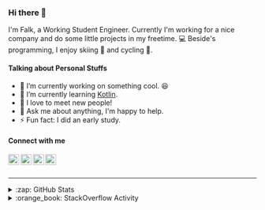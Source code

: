 ### Hi there 👋

I'm Falk, a Working Student Engineer. Currently I'm working for a nice company and do some little projects in my freetime. :computer: Beside's programming, I enjoy skiing :ski: and cycling :bicyclist:.

#### Talking about Personal Stuffs

- 🔭 I’m currently working on something cool. :laughing:
- 🌱 I’m currently learning [Kotlin][kotlin].
- 👯 I love to meet new people!
- 💬 Ask me about anything, I'm happy to help.
- ⚡ Fun fact: I did an early study.

#### Connect with me

[<img align="left" alt="LinkedIn" width="22px" src="https://cdn.jsdelivr.net/npm/simple-icons@v3/icons/linkedin.svg" />][linkedin]
[<img align="left" alt="GitHub" width="22px" src="https://cdn.jsdelivr.net/npm/simple-icons@v3/icons/github.svg" />][github]
[<img align="left" alt="GitLab" width="22px" src="https://cdn.jsdelivr.net/npm/simple-icons@v3/icons/gitlab.svg" />][gitlab]
[<img align="left" alt="Stack Overflow" width="22px" src="https://cdn.jsdelivr.net/npm/simple-icons@v3/icons/stackoverflow.svg" />][stackoverflow]

<br />
<br />

---

<details>
  <summary>:zap: GitHub Stats</summary>
  
  [![Flaxel's github stats](https://github-readme-stats.vercel.app/api?username=flaxel&include_all_commits=true)][github]
</details>

<details>
  <summary>:orange_book: StackOverflow Activity</summary>
  
  <!-- STACKOVERFLOW:START -->
- [Answer by flaxel for Unable to run custom script in GitHub Actions](https://stackoverflow.com/questions/63694996/unable-to-run-custom-script-in-github-actions/63695170#63695170)
- [Answer by flaxel for Build the project using gradle](https://stackoverflow.com/questions/63677362/build-the-project-using-gradle/63677590#63677590)
- [Answer by flaxel for Swagger send and receive array](https://stackoverflow.com/questions/63676310/swagger-send-and-receive-array/63676502#63676502)
- [Answer by flaxel for Getting Code Directory Hash for the application macOS](https://stackoverflow.com/questions/63675717/getting-code-directory-hash-for-the-application-macos/63676342#63676342)
- [Answer by flaxel for How to generate swagger-ui from several yaml specifications?](https://stackoverflow.com/questions/63675072/how-to-generate-swagger-ui-from-several-yaml-specifications/63675290#63675290)
<!-- STACKOVERFLOW:END -->
</details>

[stackoverflow]: https://stackoverflow.com/users/10951752/flaxel
[gitlab]: https://gitlab.com/flaxel
[github]: https://github.com/flaxel
[linkedin]: https://www.linkedin.com/in/falk-p-b457211a0/
[kotlin]: https://kotlinlang.org/

